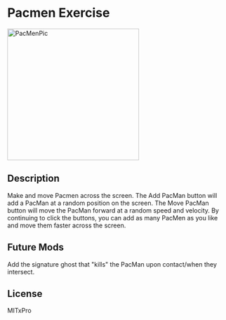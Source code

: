 # Pacmen Exercise

<img width="300" alt="PacMenPic" src="https://user-images.githubusercontent.com/87249419/134827391-11576d75-0dae-416e-b23d-77ad10784721.png">

## Description
Make and move Pacmen across the screen. The Add PacMan button will add a PacMan at a random position on the screen. The Move PacMan button will move the PacMan forward at a random speed and velocity. By continuing to click the buttons, you can add as many PacMen as you like and move them faster across the screen.

## Future Mods
Add the signature ghost that "kills" the PacMan upon contact/when they intersect.

## License
MITxPro




